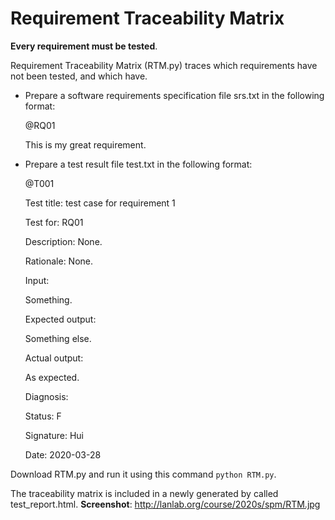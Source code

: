 # Requirement Traceability Matrix

**Every requirement must be tested**.

Requirement Traceability Matrix (RTM.py) traces which requirements have not been tested, and which have.


- Prepare a software requirements specification file srs.txt in the following format:

    @RQ01

    This is my great requirement.



- Prepare a test result file test.txt in the following format:


    @T001
    
    Test title: test case for requirement 1
    
    Test for: RQ01
    
    Description: None.
    
    Rationale: None.
    
    Input:
    
    Something.
    
    Expected output:
    
    Something else.
    
    Actual output:
    
    As expected.
    
    Diagnosis:
    
    Status: F
    
    Signature: Hui
    
    Date: 2020-03-28
    


Download RTM.py and run it using this command `python RTM.py`.

The traceability matrix is included in a newly generated by called test_report.html.
**Screenshot**: http://lanlab.org/course/2020s/spm/RTM.jpg
